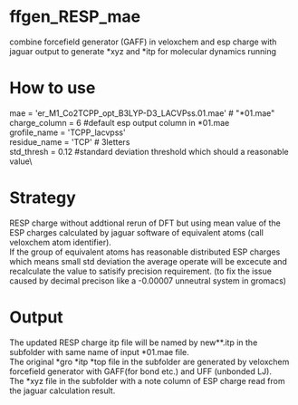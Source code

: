 # ffgen_RESP_mae
combine forcefield generator (GAFF) in veloxchem and esp charge with jaguar output to generate *xyz and *itp for molecular dynamics running 
# How to use 
mae = 'er_M1_Co2TCPP_opt_B3LYP-D3_LACVPss.01.mae'  # "*01.mae"\
charge_column = 6 #default esp output column in *01.mae\
grofile_name = 'TCPP_lacvpss' \
residue_name = 'TCP' # 3letters\
std_thresh = 0.12 #standard deviation threshold which should a reasonable value\
# Strategy 
RESP charge without addtional rerun of DFT but using mean value of the ESP charges calculated by jaguar software of equivalent atoms (call veloxchem atom identifier). \
If the group of equivalent atoms has reasonable distributed ESP charges which means small std deviation the average operate will be excecute and recalculate the value to satisify precision requirement. (to fix the issue caused by decimal precison like a -0.00007 unneutral system in gromacs)
# Output
The updated RESP charge itp file will be named by new**.itp in the subfolder with same name of input *01.mae file.\
The original *gro *itp *top file in the subfolder are generated by veloxchem forcefield generator with GAFF(for bond etc.) and UFF (unbonded LJ).\
The *xyz file in the subfolder with a note column of ESP charge read from the jaguar calculation result.
